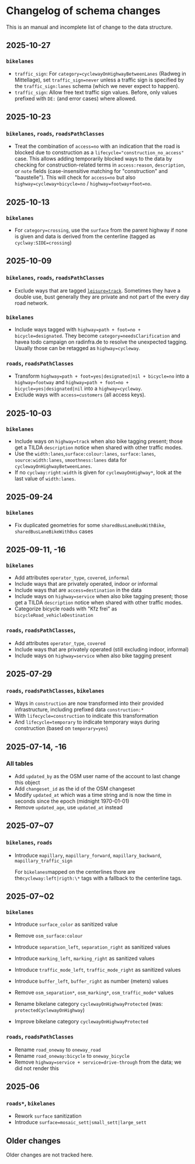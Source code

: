 # Changelog of schema changes

This is an manual and incomplete list of change to the data structure.

## 2025-10-27

### `bikelanes`

- `traffic_sign`: For `category=cyclewayOnHighwayBetweenLanes` (Radweg in Mittellage), set `traffic_sign=never` unless a traffic sign is specified by the `traffic_sign:lanes` schema (which we never expect to happen).
- `traffic_sign`: Allow free text traffic sign values. Before, only values prefixed with `DE:` (and error cases) where allowed.

## 2025-10-23

### `bikelanes`, `roads`, `roadsPathClasses`

- Treat the combination of `access=no` with an indication that the road is blocked due to construction as a `lifecycle="construction_no_access"` case. This allows adding temporarily blocked ways to the data by checking for construction-related terms in `access:reason`, `description`, or `note` fields (case-insensitive matching for "construction" and "baustelle"). This will check for `access=no` but also `highway=cycleway+bicycle=no` / `highway=footway+foot=no`.

## 2025-10-13

### `bikelanes`

- For `category=crossing`, use the `surface` from the parent highway if none is given and data is derived from the centerline (tagged as `cyclway:SIDE=crossing`)

## 2025-10-09

### `bikelanes`, `roads`, `roadsPathClasses`

- Exclude ways that are tagged [`leisure=track`](https://wiki.openstreetmap.org/wiki/Tag:leisure%3Dtrack). Sometimes they have a double use, bust generally they are private and not part of the every day road network.

### `bikelanes`

- Include ways tagged with `highway=path + foot=no + bicycle=designated`. They become `category=needsClarification` and havea todo campaign on radinfra.de to resolve the unexpected tagging. Usually those can be retagged as `highway=cycleway`.

### `roads`, `roadsPathClasses`

- Transform `highway=path + foot=yes|designated|nil + bicycle=no` into a `highway=footway` and `highway=path + foot=no + bicycle=yes|designated|nil` into a `highway=cycleway`.
- Exclude ways with `access=customers` (all access keys).

## 2025-10-03

### `bikelanes`

- Include ways on `highway=track` when also bike tagging present; those get a TILDA `description` notice when shared with other traffic modes.
- Use the `width:lanes`,`surface:colour:lanes`, `surface:lanes`, `source:width:lanes`, `smoothness:lanes` data for `cyclewayOnHighwayBetweenLanes`.
- If no `cyclway:right:width` is given for `cyclewayOnHighway*`, look at the last value of `width:lanes`.

## 2025-09-24

### `bikelanes`

- Fix duplicated geometries for some `sharedBusLaneBusWithBike`, `sharedBusLaneBikeWithBus` cases

## 2025-09-11, -16

### `bikelanes`

- Add attributes `operator_type`, `covered`, `informal`
- Include ways that are privately operated, indoor or informal
- Include ways that are `access=destination` in the data
- Include ways on `highway=service` when also bike tagging present; those get a TILDA `description` notice when shared with other traffic modes.
- Categorize bicycle roads with "Kfz frei" as `bicycleRoad_vehicleDestination`

### `roads`, `roadsPathClasses`,

- Add attributes `operator_type`, `covered`
- Include ways that are privately operated (still excluding indoor, informal)
- Include ways on `highway=service` when also bike tagging present

## 2025-07-29

### `roads`, `roadsPathClasses`, `bikelanes`

- Ways in `construction` are now transformed into their provided infrastructure, including prefixed data `construction:*`
- With `lifecycle=construction` to indicate this transformation
- And `lifecycle=temporary` to indicate temporary ways during construction (based on `temporary=yes`)

## 2025-07-14, -16

### All tables

- Add `updated_by` as the OSM user name of the account to last change this object
- Add `changeset_id` as the id of the OSM changeset
- Modify `updated_at` which was a time string and is now the time in seconds since the epoch (midnight 1970-01-01)
- Remove `updated_age`, use `updated_at` instead

## 2025-07~07

### `bikelanes`, `roads`

- Introduce `mapillary`, `mapillary_forward`, `mapillary_backward`, `mapillary_traffic_sign`

  For `bikelanes`mapped on the centerlines thore are the`cycleway:left|rigth:\*` tags with a fallback to the centerline tags.

## 2025-07~02

### `bikelanes`

- Introduce `surface_color` as sanitized value
- Remove `osm_surface:colour`

- Introduce `separation_left`, `separation_right` as sanitized values
- Introduce `marking_left`, `marking_right` as sanitized values
- Introduce `traffic_mode_left`, `traffic_mode_right` as sanitized values
- Introduce `buffer_left`, `buffer_right` as number (meters) values
- Remove `osm_separation*`, `osm_marking*`, `osm_traffic_mode*` values
- Rename bikelane category `cyclewayOnHighwayProtected` (was: `protectedCyclewayOnHighway`)
- Improve bikelane category `cyclewayOnHighwayProtected`

### `roads`, `roadsPathClasses`

- Rename `road_oneway` to `oneway_road`
- Rename `road_oneway:bicycle` to `oneway_bicycle`
- Remove `highway=service + service=drive-through` from the data; we did not render this

## 2025-06

### `roads*`, `bikelanes`

- Rework `surface` sanitization
- Introduce `surface=mosaic_sett|small_sett|large_sett`

## Older changes

Older changes are not tracked here.
